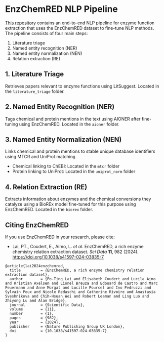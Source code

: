 # EnzChemRED NLP Pipeline

[This repository](https://ftp.ncbi.nlm.nih.gov/pub/lu/EnzChemRED/EnzChemRED_pipeline.tar) contains an end-to-end NLP pipeline for enzyme function extraction that uses the EnzChemRED dataset to fine-tune NLP methods. The pipeline consists of four main steps:

1. Literature triage
2. Named entity recognition (NER)
3. Named entity normalization (NEN)
4. Relation extraction (RE)

## 1. Literature Triage

Retrieves papers relevant to enzyme functions using LitSuggest.
Located in the `literature_triage` folder.

## 2. Named Entity Recognition (NER)

Tags chemical and protein mentions in the text using AIONER after fine-tuning using EnzChemRED.
Located in the `aioner` folder.

## 3. Named Entity Normalization (NEN)

Links chemical and protein mentions to stable unique database identifiers using MTCR and UniProt matching.

- Chemical linking to ChEBI: Located in the `mtcr` folder
- Protein linking to UniProt: Located in the `uniprot_norm` folder

## 4. Relation Extraction (RE)

Extracts information about enzymes and the chemical conversions they catalyze using a BioREx model fine-tuned for this purpose using EnzChemRED.
Located in the `biorex` folder.

## Citing EnzChemRED

If you use EnzChemRED in your research, please cite:

* Lai, PT., Coudert, E., Aimo, L. _et al._ EnzChemRED, a rich enzyme chemistry relation extraction dataset. _Sci Data_ **11**, 982 (2024). https://doi.org/10.1038/s41597-024-03835-7
```
@article{lai2024enzchemred,
  title         = {EnzChemRED, a rich enzyme chemistry relation extraction dataset}, 
  author        = {Po-Ting Lai and Elisabeth Coudert and Lucila Aimo and Kristian Axelsen and Lionel Breuza and Edouard de Castro and Marc Feuermann and Anne Morgat and Lucille Pourcel and Ivo Pedruzzi and Sylvain Poux and Nicole Redaschi and Catherine Rivoire and Anastasia Sveshnikova and Chih-Hsuan Wei and Robert Leaman and Ling Luo and Zhiyong Lu and Alan Bridge},
  journal       = {Scientific Data},
  volume        = {11},
  number        = {1},
  pages         = {982},
  year          = {2024},
  publisher     = {Nature Publishing Group UK London},
  doi           = {10.1038/s41597-024-03835-7}
}
```
